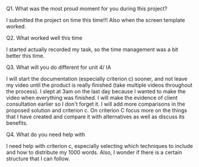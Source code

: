Q1. What was the most proud moment for you during this project?

I submitted the project on time this time!!! Also when the screen template worked.


Q2. What worked well this time

I started actually recorded my task, so the time management was a bit better this time.


Q3. What will you do different for unit 4/ IA

I will start the documentation (especially criterion c) sooner, and not leave my video until the product is really finished (take multiple videos throughout the process). I slept at 3am on the last day because I wanted to make the video when everything was finished.
I will make the evidence of client consultation earlier so I don't forget it.
I will add more comparisons in the proposed solution and criterion c. On criterion C focus more on the things that I have created and compare it with alternatives as well as discuss its benefits.


Q4. What do you need help with

I need help with criterion c, especially selecting which techniques to include and how to distribute my 1000 words. Also, I wonder if there is a certain structure that I can follow.
